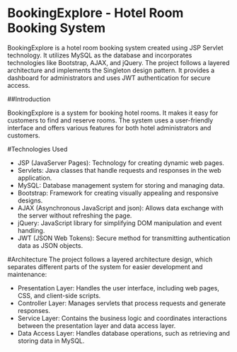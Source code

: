 # BookingExplore - Hotel Room Booking System

BookingExplore is a hotel room booking system created using JSP Servlet technology. It utilizes MySQL as the database and incorporates technologies like Bootstrap, AJAX, and jQuery. The project follows a layered architecture and implements the Singleton design pattern. It provides a dashboard for administrators and uses JWT authentication for secure access.


##Introduction

BookingExplore is a system for booking hotel rooms. It makes it easy for customers to find and reserve rooms. The system uses a user-friendly interface and offers various features for both hotel administrators and customers.

#Technologies Used
- JSP (JavaServer Pages): Technology for creating dynamic web pages.
- Servlets: Java classes that handle requests and responses in the web application.
- MySQL: Database management system for storing and managing data.
- Bootstrap: Framework for creating visually appealing and responsive designs.
- AJAX (Asynchronous JavaScript and json): Allows data exchange with the server without refreshing the page.
- jQuery: JavaScript library for simplifying DOM manipulation and event handling.
- JWT (JSON Web Tokens): Secure method for transmitting authentication data as JSON objects.

#Architecture
The project follows a layered architecture design, which separates different parts of the system for easier development and maintenance:

- Presentation Layer: Handles the user interface, including web pages, CSS, and client-side scripts.
- Controller Layer: Manages servlets that process requests and generate responses.
- Service Layer: Contains the business logic and coordinates interactions between the presentation layer and data access layer.
- Data Access Layer: Handles database operations, such as retrieving and storing data in MySQL.
